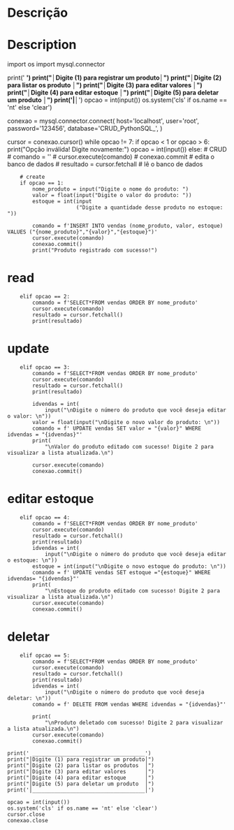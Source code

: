 # Descrição
# Description
import os
import mysql.connector

print(' ____________________________________')
print("│Digite (1) para registrar um produto│")
print("│Digite (2) para listar os produto   │")
print("│Digite (3) para editar valores      │")
print("│Digite (4) para editar estoque      │")
print("│Digite (5) para deletar um produto  │")
print('|____________________________________│')
opcao = int(input())
os.system('cls' if os.name == 'nt' else 'clear')

conexao = mysql.connector.connect(
    host='localhost',
    user='root',
    password='123456',
    database='CRUD_PythonSQL_',
)

cursor = conexao.cursor()
while opcao != 7:
    if opcao < 1 or opcao > 6:
        print("Opção inválida! Digite novamente:")
        opcao = int(input())
    else:
        # CRUD
        # comando = ''
        # cursor.execute(comando)
        # conexao.commit  # edita o banco de dados
        # resultado = cursor.fetchall  # lê o banco de dados

        # create
        if opcao == 1:
            nome_produto = input("Digite o nome do produto: ")
            valor = float(input("Digite o valor do produto: "))
            estoque = int(input
                          ("Digite a quantidade desse produto no estoque: "))

            comando = f'INSERT INTO vendas (nome_produto, valor, estoque) VALUES ("{nome_produto}","{valor}","{estoque}")'
            cursor.execute(comando)
            conexao.commit()
            print("Produto registrado com sucesso!")


# read
        elif opcao == 2:
            comando = f'SELECT*FROM vendas ORDER BY nome_produto'
            cursor.execute(comando)
            resultado = cursor.fetchall()
            print(resultado)


# update
        elif opcao == 3:
            comando = f'SELECT*FROM vendas ORDER BY nome_produto'
            cursor.execute(comando)
            resultado = cursor.fetchall()
            print(resultado)

            idvendas = int(
                input("\nDigite o número do produto que você deseja editar o valor: \n"))
            valor = float(input("\nDigite o novo valor do produto: \n"))
            comando = f' UPDATE vendas SET valor = "{valor}" WHERE idvendas = "{idvendas}"'
            print(
                "\nValor do produto editado com sucesso! Digite 2 para visualizar a lista atualizada.\n")

            cursor.execute(comando)
            conexao.commit()

# editar estoque
        elif opcao == 4:
            comando = f'SELECT*FROM vendas ORDER BY nome_produto'
            cursor.execute(comando)
            resultado = cursor.fetchall()
            print(resultado)
            idvendas = int(
                input("\nDigite o número do produto que você deseja editar o estoque: \n"))
            estoque = int(input("\nDigite o novo estoque do produto: \n"))
            comando = f' UPDATE vendas SET estoque ="{estoque}" WHERE idvendas= "{idvendas}"'
            print(
                "\nEstoque do produto editado com sucesso! Digite 2 para visualizar a lista atualizada.\n")
            cursor.execute(comando)
            conexao.commit()

# deletar
        elif opcao == 5:
            comando = f'SELECT*FROM vendas ORDER BY nome_produto'
            cursor.execute(comando)
            resultado = cursor.fetchall()
            print(resultado)
            idvendas = int(
                input("\nDigite o número do produto que você deseja deletar: \n"))
            comando = f' DELETE FROM vendas WHERE idvendas = "{idvendas}"'

            print(
                "\nProduto deletado com sucesso! Digite 2 para visualizar a lista atualizada.\n")
            cursor.execute(comando)
            conexao.commit()

    print(' ____________________________________')
    print("│Digite (1) para registrar um produto│")
    print("│Digite (2) para listar os produtos  │")
    print("│Digite (3) para editar valores      │")
    print("│Digite (4) para editar estoque      │")
    print("│Digite (5) para deletar um produto  │")
    print('│____________________________________│')

    opcao = int(input())
    os.system('cls' if os.name == 'nt' else 'clear')
    cursor.close
    conexao.close
